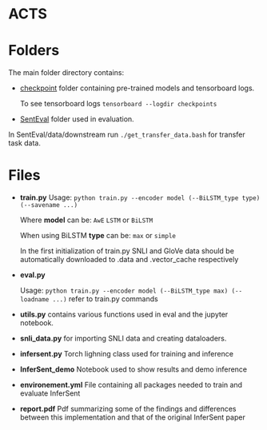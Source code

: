 # ACTS

# Folders

The main folder directory contains:

* [checkpoint](https://drive.google.com/drive/folders/1B_iP5n9oyTLfqqp8guHk1gvFXM0guZb1?usp=sharing) folder containing pre-trained models and tensorboard logs.

  To see tensorboard logs  `tensorboard --logdir checkpoints`
 
 * [SentEval](https://github.com/facebookresearch/SentEval) folder used in evaluation.

  In SentEval/data/downstream run `./get_transfer_data.bash` for transfer task data.

# Files

* **train.py**
  Usage: `python train.py --encoder model (--BiLSTM_type type) (--savename ...)` 
  
  Where **model** can be: `AwE` `LSTM` or `BiLSTM` 
  
  When using BiLSTM **type** can be: `max` or `simple`
  
  In the first initialization of train.py SNLI and GloVe data should be automatically downloaded to .data and .vector_cache respectively

* **eval.py**

  Usage: `python train.py --encoder model (--BiLSTM_type max) (--loadname ...)`  refer to train.py commands
  
  
 * **utils.py** contains various functions used in eval and the jupyter notebook.

* **snli_data.py** for importing SNLI data and creating dataloaders.

* **infersent.py** Torch lighning class used for training and inference
 
* **InferSent_demo** Notebook used to show results and demo inference

* **environement.yml** File containing all packages needed to train and evaluate InferSent

* **report.pdf** Pdf summarizing some of the findings and differences between this implementation and that of the original InferSent paper 
